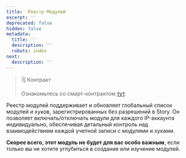 ```yaml
---
title:  Реестр Модулей
excerpt: ''
deprecated: false
hidden: false
metadata:
  title: ''
  description: ''
  robots: index
next:
  description: ''
---
```

> 🗒️ Контракт
>
> Ознакомьтесь со смарт-контрактом [тут](https://github.com/storyprotocol/protocol-core-v1/blob/main/contracts/registries/ModuleRegistry.sol).

Реестр модулей поддерживает и обновляет глобальный список модулей и хуков, зарегистрированных без разрешений в Story. Он позволяет включать/отключать модули для каждого IP-аккаунта индивидуально, обеспечивая детальный контроль над взаимодействием каждой учетной записи с модулями и хуками.

**Скорее всего, этот модуль не будет для вас особо важным**, если только вы не хотите углубиться в создание или изучение модулей.
